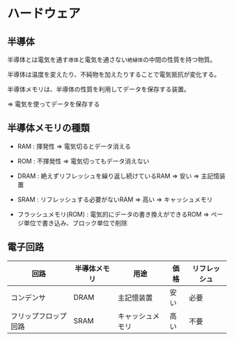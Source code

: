 # ハードウェア

## 半導体

半導体とは電気を通す`導体`と電気を通さない`絶縁体`の中間の性質を持つ物質。

半導体は温度を変えたり、不純物を加えたりすることで電気抵抗が変化する。

半導体メモリは、半導体の性質を利用してデータを保存する装置。

=> 電気を使ってデータを保存する

## 半導体メモリの種類

- RAM : 揮発性 => 電気切るとデータ消える
- ROM : 不揮発性 => 電気切ってもデータ消えない

- DRAM : 絶えずリフレッシュを繰り返し続けているRAM => 安い => 主記憶装置
- SRAM : リフレッシュする必要がないRAM => 高い => キャッシュメモリ

- フラッシュメモリ(ROM) : 電気的にデータの書き換えができるROM => ページ単位で書き込み、ブロック単位で削除

## 電子回路

| 回路                 | 半導体メモリ | 用途             | 価格 | リフレッシュ |
|----------------------|--------------|------------------|------|--------------|
| コンデンサ           | DRAM         | 主記憶装置       | 安い | 必要         |
| フリップフロップ回路 | SRAM         | キャッシュメモリ | 高い | 不要         |

